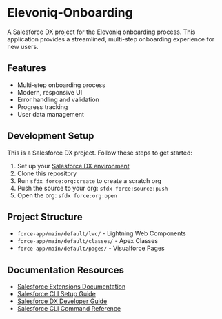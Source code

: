 # Elevoniq-Onboarding

A Salesforce DX project for the Elevoniq onboarding process. This application provides a streamlined, multi-step onboarding experience for new users.

## Features

- Multi-step onboarding process
- Modern, responsive UI
- Error handling and validation
- Progress tracking
- User data management

## Development Setup

This is a Salesforce DX project. Follow these steps to get started:

1. Set up your [Salesforce DX environment](https://developer.salesforce.com/tools/vscode/)
2. Clone this repository
3. Run `sfdx force:org:create` to create a scratch org
4. Push the source to your org: `sfdx force:source:push`
5. Open the org: `sfdx force:org:open`

## Project Structure

- `force-app/main/default/lwc/` - Lightning Web Components
- `force-app/main/default/classes/` - Apex Classes
- `force-app/main/default/pages/` - Visualforce Pages

## Documentation Resources

- [Salesforce Extensions Documentation](https://developer.salesforce.com/tools/vscode/)
- [Salesforce CLI Setup Guide](https://developer.salesforce.com/docs/atlas.en-us.sfdx_setup.meta/sfdx_setup/sfdx_setup_intro.htm)
- [Salesforce DX Developer Guide](https://developer.salesforce.com/docs/atlas.en-us.sfdx_dev.meta/sfdx_dev/sfdx_dev_intro.htm)
- [Salesforce CLI Command Reference](https://developer.salesforce.com/docs/atlas.en-us.sfdx_cli_reference.meta/sfdx_cli_reference/cli_reference.htm)
